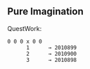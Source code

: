 ## Pure Imagination

QuestWork:

```
0 0 0 x 0 0
      1      → 2010899
      2      → 2010900
      3      → 2010898
```
